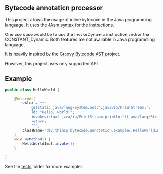 Bytecode annotation processor
----------------------

This project allows the usage of inline bytecode in the Java programming language.
It uses the [JAsm syntax](https://wiki.openjdk.java.net/display/CodeTools/Appendix+A) for the instructions.

One use case would be to use the InvokeDynamic instruction and/or the CONSTANT_Dynamic. Both
features are not available in Java programming language.

It is heavily inspired by the [Groovy Bytecode AST](https://github.com/melix/groovy-bytecode-ast/) project.

However, this project uses only supported API.

Example
------
```java
public class HelloWorld {

    @Bytecode(
        value = """
            getstatic java/lang/System.out:"Ljava/io/PrintStream;";
            ldc "Hello, world!";
            invokevirtual java/io/PrintStream.println:"(Ljava/lang/String;)V";
            return;
            """,
        className="dev.thihup.bytecode.annotation.examples.HelloWorldImpl"
    )
    void myMethod() {
        HelloWorldImpl.invoke();
    }

}
```
See the [tests](dev.thihup.bytecode.annotation.tests) folder for more examples.